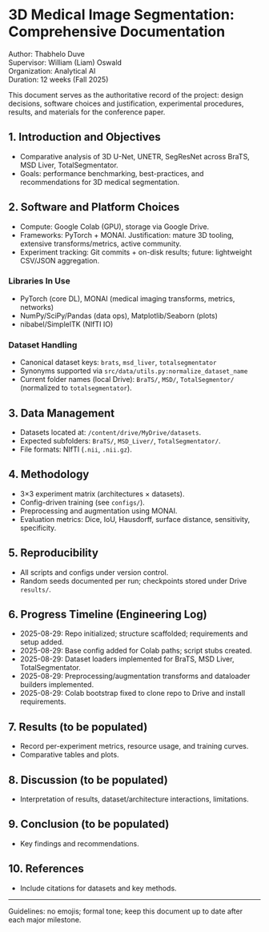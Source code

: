 # 3D Medical Image Segmentation: Comprehensive Documentation

Author: Thabhelo Duve  
Supervisor: William (Liam) Oswald  
Organization: Analytical AI  
Duration: 12 weeks (Fall 2025)

This document serves as the authoritative record of the project: design decisions, software choices and justification, experimental procedures, results, and materials for the conference paper.

## 1. Introduction and Objectives
- Comparative analysis of 3D U-Net, UNETR, SegResNet across BraTS, MSD Liver, TotalSegmentator.
- Goals: performance benchmarking, best-practices, and recommendations for 3D medical segmentation.

## 2. Software and Platform Choices
- Compute: Google Colab (GPU), storage via Google Drive.
- Frameworks: PyTorch + MONAI. Justification: mature 3D tooling, extensive transforms/metrics, active community.
- Experiment tracking: Git commits + on-disk results; future: lightweight CSV/JSON aggregation.

### Libraries In Use
- PyTorch (core DL), MONAI (medical imaging transforms, metrics, networks)
- NumPy/SciPy/Pandas (data ops), Matplotlib/Seaborn (plots)
- nibabel/SimpleITK (NIfTI IO)

### Dataset Handling
- Canonical dataset keys: `brats`, `msd_liver`, `totalsegmentator`
- Synonyms supported via `src/data/utils.py:normalize_dataset_name`
- Current folder names (local Drive): `BraTS/`, `MSD/`, `TotalSegmentor/` (normalized to `totalsegmentator`).

## 3. Data Management
- Datasets located at: `/content/drive/MyDrive/datasets`.
- Expected subfolders: `BraTS/`, `MSD_Liver/`, `TotalSegmentator/`.
- File formats: NIfTI (`.nii`, `.nii.gz`).

## 4. Methodology
- 3×3 experiment matrix (architectures × datasets).
- Config-driven training (see `configs/`).
- Preprocessing and augmentation using MONAI.
- Evaluation metrics: Dice, IoU, Hausdorff, surface distance, sensitivity, specificity.

## 5. Reproducibility
- All scripts and configs under version control.
- Random seeds documented per run; checkpoints stored under Drive `results/`.

## 6. Progress Timeline (Engineering Log)
- 2025-08-29: Repo initialized; structure scaffolded; requirements and setup added.
- 2025-08-29: Base config added for Colab paths; script stubs created.
- 2025-08-29: Dataset loaders implemented for BraTS, MSD Liver, TotalSegmentator.
- 2025-08-29: Preprocessing/augmentation transforms and dataloader builders implemented.
- 2025-08-29: Colab bootstrap fixed to clone repo to Drive and install requirements.

## 7. Results (to be populated)
- Record per-experiment metrics, resource usage, and training curves.
- Comparative tables and plots.

## 8. Discussion (to be populated)
- Interpretation of results, dataset/architecture interactions, limitations.

## 9. Conclusion (to be populated)
- Key findings and recommendations.

## 10. References
- Include citations for datasets and key methods.

---
Guidelines: no emojis; formal tone; keep this document up to date after each major milestone.
